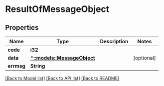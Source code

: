 # ResultOfMessageObject

## Properties

Name | Type | Description | Notes
------------ | ------------- | ------------- | -------------
**code** | **i32** |  | 
**data** | [***::models::MessageObject**](MessageObject.md) |  | [optional] 
**errmsg** | **String** |  | 

[[Back to Model list]](../README.md#documentation-for-models) [[Back to API list]](../README.md#documentation-for-api-endpoints) [[Back to README]](../README.md)


